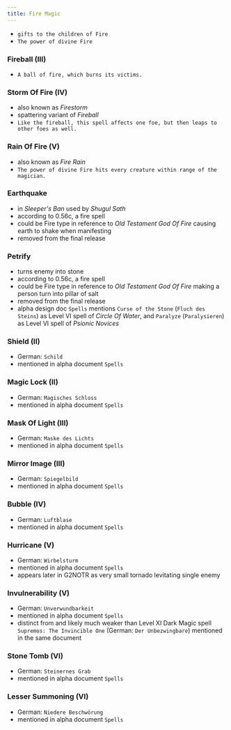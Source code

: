 ```yaml
---
title: Fire Magic
---
```


- `gifts to the children of Fire`
- `The power of divine Fire`

### Fireball (III)
- `A ball of fire, which burns its victims.`

### Storm Of Fire (IV)
- also known as _Firestorm_
- spattering variant of _Fireball_
- `Like the fireball, this spell affects one foe, but then leaps to other foes as well.`

### Rain Of Fire (V)
- also known as _Fire Rain_
- `The power of divine Fire hits every creature within range of the magician.`

### Earthquake
- in _Sleeper's Ban_ used by _Shugul Sath_
- according to 0.56c, a fire spell
- could be Fire type in reference to _Old Testament God Of Fire_ causing earth to shake when manifesting
- removed from the final release

### Petrify
- turns enemy into stone
- according to 0.56c, a fire spell
- could be Fire type in reference to _Old Testament God Of Fire_ making a person turn into pillar of salt
- removed from the final release
- alpha design doc `Spells` mentions `Curse of the Stone` (`Fluch des Steins`) as Level VI spell of _Circle Of Water_, and `Paralyze` (`Paralysieren`) as Level VI spell of _Psionic Novices_

### Shield (II)
- German: `Schild`
- mentioned in alpha document `Spells`

### Magic Lock (II)
- German: `Magisches Schloss`
- mentioned in alpha document `Spells`

### Mask Of Light (III)
- German: `Maske des Lichts`
- mentioned in alpha document `Spells`

### Mirror Image (III)
- German: `Spiegelbild`
- mentioned in alpha document `Spells`

### Bubble (IV)
- German: `Luftblase`
- mentioned in alpha document `Spells`

### Hurricane (V)
- German: `Wirbelsturm`
- mentioned in alpha document `Spells`
- appears later in G2NOTR as very small tornado levitating single enemy

### Invulnerability (V)
- German: `Unverwundbarkeit`
- mentioned in alpha document `Spells`
- distinct from and likely much weaker than Level XI Dark Magic spell `Supremos: The Invincible One` (German: `Der Unbezwingbare`) mentioned in the same document

### Stone Tomb (VI)
- German: `Steinernes Grab`
- mentioned in alpha document `Spells`

### Lesser Summoning (VI)
- German: `Niedere Beschwörung`
- mentioned in alpha document `Spells`
